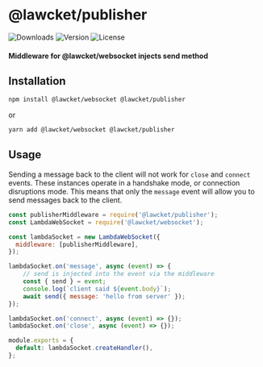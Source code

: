 # @lawcket/publisher
![Downloads][link-download] ![Version][link-version] ![License][link-license]

#### Middleware for @lawcket/websocket injects send method

## Installation

```sh
npm install @lawcket/websocket @lawcket/publisher
```
or
```sh
yarn add @lawcket/websocket @lawcket/publisher
```

## Usage

Sending a message back to the client will not work for `close` and `connect` events. These instances operate in a handshake mode, or connection disruptions mode. This means that only the `message` event will allow you to send messages back to the client. 

```javascript
const publisherMiddleware = require('@lawcket/publisher');
const LambdaWebSocket = require('@lawcket/websocket');

const lambdaSocket = new LambdaWebSocket({
  middleware: [publisherMiddleware],
});

lambdaSocket.on('message', async (event) => {
    // send is injected into the event via the middleware
    const { send } = event;
    console.log(`client said ${event.body}`);
    await send({ message: 'hello from server' });
});

lambdaSocket.on('connect', async (event) => {});
lambdaSocket.on('close', async (event) => {});

module.exports = {
  default: lambdaSocket.createHandler(),
};

```

[link-download]: https://img.shields.io/npm/dt/@lawcket/publisher.svg
[link-version]: https://img.shields.io/npm/v/@lawcket/publisher.svg
[link-license]: https://img.shields.io/npm/l/@lawcket/publisher.svg